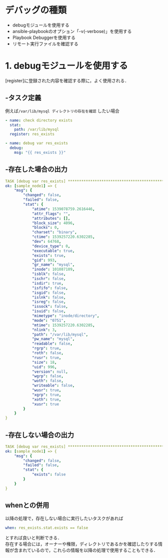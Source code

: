 # デバッグの種類
* debugモジュールを使用する
* ansible-playbookのオプション「-v(-verbose)」を使用する
* Playbook Debuggerを使用する
* リモート実行ファイルを確認する

# 1. debugモジュールを使用する
[register]に登録された内容を確認する際に，よく使用される．

## -タスク定義
例えば`/var/lib/mysql ディレクトリの存在を確認` したい場合

```YAML
- name: check directory exists
  stat:
    path: /var/lib/mysql
  register: res_exists

- name: debug var res_exists
  debug:
    msg: "{{ res_exists }}"
```

## -存在した場合の出力
```yml
TASK [debug var res_exists] *********************************************************************
ok: [sample_node1] => {
    "msg": {
        "changed": false,
        "failed": false,
        "stat": {
            "atime": 1539078759.2616446,
            "attr_flags": "",
            "attributes": [],
            "block_size": 4096,
            "blocks": 0,
            "charset": "binary",
            "ctime": 1539257220.6302285,
            "dev": 64768,
            "device_type": 0,
            "executable": true,
            "exists": true,
            "gid": 993,
            "gr_name": "mysql",
            "inode": 101087109,
            "isblk": false,
            "ischr": false,
            "isdir": true,
            "isfifo": false,
            "isgid": false,
            "islnk": false,
            "isreg": false,
            "issock": false,
            "isuid": false,
            "mimetype": "inode/directory",
            "mode": "0751",
            "mtime": 1539257220.6302285,
            "nlink": 3,
            "path": "/var/lib/mysql",
            "pw_name": "mysql",
            "readable": false,
            "rgrp": true,
            "roth": false,
            "rusr": true,
            "size": 18,
            "uid": 996,
            "version": null,
            "wgrp": false,
            "woth": false,
            "writeable": false,
            "wusr": true,
            "xgrp": true,
            "xoth": true,
            "xusr": true
        }
    }
}
```

## -存在しない場合の出力
```yml
TASK [debug var res_exists] *********************************************************************
ok: [sample_node1] => {
    "msg": {
        "changed": false,
        "failed": false,
        "stat": {
            "exists": false
        }
    }
}
```

## whenとの併用
以降の処理で，存在しない場合に実行したいタスクがあれば
```yml
when: res_exists.stat.exists == false
```
とすれば良いと判断できる．\
存在する場合には，オーナーや権限，ディレクトリであるかを確認したりする情報が含まれているので，これらの情報を以降の処理で使用することもできる．